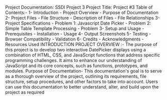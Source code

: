 Project Documentation: SSDI Project 3 Project Title: Project #3
Table of Contents:- 1- Introduction - Project Overview - Purpose of Documentation 2- Project Files - File Structure - Description of Files - File Relationships 3- Project Specifications - Problem 1: Javascript Date Picker - Problem 2: Simple Table Template Processing - Problem 3- Setup and Usage - Prerequisites - Installation - Usage 4- Output Screenshots 5- Testing - Browser Compatibility - Validation 6- Credits - Acknowledgments - Resources Used
      INTRODUCTION  PROJECT OVERVIEW :- The purpose of this project is to develop two interactive DatePicker displays using a combination of HTML, CSS, and JavaScript functions that address specific programming challenges. It aims to enhance our understanding of JavaScript and its core concepts, such as functions, prototypes, and modules. 
     Purpose of Documentation- This documentation's goal is to serve as a thorough overview of the project, outlining its requirements, file structure, setup procedures, and other factors to take into account. 
Users can use this documentation to better understand, alter, and build upon the project as required



